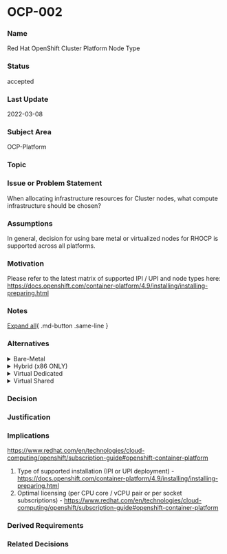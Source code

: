 

# OCP-002

### Name

Red Hat OpenShift Cluster Platform Node Type

### Status

accepted

### Last Update

2022-03-08

### Subject Area

OCP-Platform

### Topic



### Issue or Problem Statement

When allocating infrastructure resources for Cluster nodes, what compute infrastructure should be chosen?

### Assumptions

In general, decision for using bare metal or virtualized nodes for RHOCP is supported across all platforms.

### Motivation

Please refer to the latest matrix of supported IPI / UPI and node types here: <a href="https://docs.openshift.com/container-platform/4.9/installing/installing-preparing.html" target="_blank">https://docs.openshift.com/container-platform/4.9/installing/installing-preparing.html</a>

### Notes



[Expand all](#){ .md-button .same-line }

### Alternatives


    

<details markdown=1>
<summary markdown="span">Bare-Metal</summary>

<table>
    <caption></caption>
    <thead>
        <tr>
            <th></th>
            <th></th>
        </tr>
    </thead>
    <tr>
        <td> <strong>Name</strong> </td>
        <td>Bare-Metal</td>
    </tr>
    <tr>
        <td> <strong>Description</strong> </td>
        <td>Bare-metal is most suited to Data, Memory, or Compute intensive workloads as well as those requiring high-performance and/or GPU-intensive workloads.
Bare-metal removes the overhead of hypervisor licenses, but introduces management complexity and reduced flexibility.
Use of Bare-metal for control plane nodes would result in inefficient use of resources.
See link in motivation with regard to supported installation on different bare metal architectures (x86, Power, Z)</td>
    </tr>
    <tr>
        <td> <strong>Best Applied</strong> </td>
        <td>Using Bare Metal will allow you to support OpenShift Virtualization: https://docs.openshift.com/container-platform/4.9/virt/about-virt.html
Bare metal is selected to meet compute and GPU intensive workloads as hosting on VM or hypervisor could deprive or not fulfill the requirements</td>
    </tr>
    <tr>
        <td> <strong>Contraindications</strong> </td>
        <td>Circumstances where the client wants to scale in and out in small increments.</td>
    </tr>
</table>


</details>


    

<details markdown=1>
<summary markdown="span">Hybrid (x86 ONLY)</summary>

<table>
    <caption></caption>
    <thead>
        <tr>
            <th></th>
            <th></th>
        </tr>
    </thead>
    <tr>
        <td> <strong>Name</strong> </td>
        <td>Hybrid (x86 ONLY)</td>
    </tr>
    <tr>
        <td> <strong>Description</strong> </td>
        <td>Hybrid cluster with mixed node types is also a possibility. The common approach for this hybrid cluster is to have control plane nodes as virtual while having the worker nodes as Bare-metal. The rationale is that client data-centers would most probably don't have small enough physical machines to host the control plane nodes so it's possible to have the control plane nodes on virtual for optimization purposes. While having a BareMetal worker nodes as large as the workload requires.</td>
    </tr>
    <tr>
        <td> <strong>Best Applied</strong> </td>
        <td>when using IBM Cloud (Classic) with Bare Metal worker nodes: using the same architecture (x86) you need to mix Bare Metal and Virtual node types, to support different workload types.</td>
    </tr>
    <tr>
        <td> <strong>Contraindications</strong> </td>
        <td>Mixed node type complicates Day 2 operations management.
Need to keep nodes on a common machine host architecture within a single cluster management</td>
    </tr>
</table>


</details>


    

<details markdown=1>
<summary markdown="span">Virtual Dedicated</summary>

<table>
    <caption></caption>
    <thead>
        <tr>
            <th></th>
            <th></th>
        </tr>
    </thead>
    <tr>
        <td> <strong>Name</strong> </td>
        <td>Virtual Dedicated</td>
    </tr>
    <tr>
        <td> <strong>Description</strong> </td>
        <td>Virtual Dedicated runs on dedicated hardware and is fast to deploy and scale.
It provides the necessary security and performance to support production workloads.

Virtual Dedicated is best suited for clients that requests fully dedicated hardware.</td>
    </tr>
    <tr>
        <td> <strong>Best Applied</strong> </td>
        <td>No noisy neighbors
Compliance requirements</td>
    </tr>
    <tr>
        <td> <strong>Contraindications</strong> </td>
        <td>More expensive than virtual shared on all hypervisors</td>
    </tr>
</table>


</details>


    

<details markdown=1>
<summary markdown="span">Virtual Shared</summary>

<table>
    <caption></caption>
    <thead>
        <tr>
            <th></th>
            <th></th>
        </tr>
    </thead>
    <tr>
        <td> <strong>Name</strong> </td>
        <td>Virtual Shared</td>
    </tr>
    <tr>
        <td> <strong>Description</strong> </td>
        <td>Shared Virtual is cheap and fast to deploy, but not suitable for business critical or performance workloads.</td>
    </tr>
    <tr>
        <td> <strong>Best Applied</strong> </td>
        <td>The simplest and standard option.  Use this option unless there is a requirement that pushes to another alternative.</td>
    </tr>
    <tr>
        <td> <strong>Contraindications</strong> </td>
        <td></td>
    </tr>
</table>


</details>


    



### Decision



### Justification



### Implications

https://www.redhat.com/en/technologies/cloud-computing/openshift/subscription-guide#openshift-container-platform
1. Type of supported installation (IPI or UPI deployment) - https://docs.openshift.com/container-platform/4.9/installing/installing-preparing.html
2. Optimal licensing (per CPU core / vCPU pair or per socket subscriptions) - https://www.redhat.com/en/technologies/cloud-computing/openshift/subscription-guide#openshift-container-platform

### Derived Requirements



### Related Decisions



